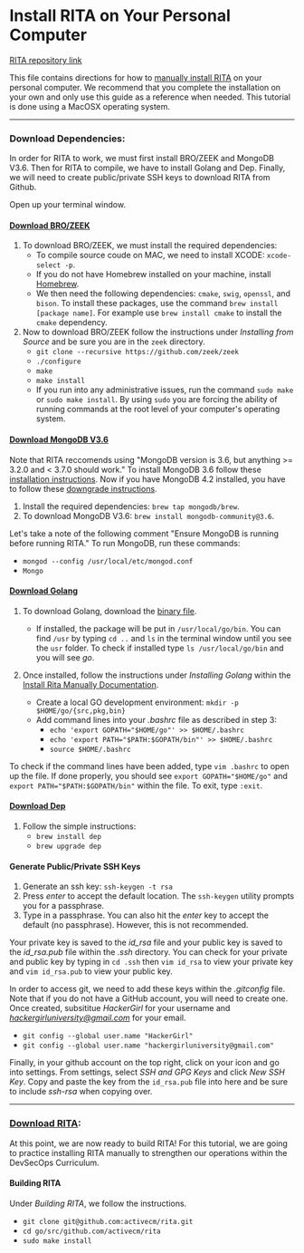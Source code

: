 # Install RITA on Your Personal Computer
[RITA repository link](https://github.com/activecm/rita)

This file contains directions for how to [manually install RITA](https://github.com/activecm/rita/blob/master/docs/Manual%20Installation.md) on your personal computer. We recommend that you complete the installation on your own and only use this guide as a reference when needed. This tutorial is done using a MacOSX operating system. 

---

### Download Dependencies:
In order for RITA to work, we must first install BRO/ZEEK and MongoDB V3.6. Then for RITA to compile, we have to install Golang and Dep. Finally, we will need to create public/private SSH keys to download RITA from Github. 

Open up your terminal window. 

#### [Download BRO/ZEEK](https://docs.zeek.org/en/stable/install/install.html)
1. To download BRO/ZEEK, we must install the required dependencies: 
    - To compile source coude on MAC, we need to install XCODE: `xcode-select -p`.
    - If you do not have Homebrew installed on your machine, install [Homebrew](https://brew.sh/).
    - We then need the following dependencies: `cmake`, `swig`, `openssl`, and `bison`. To install these packages, use the command `brew install [package name]`. For example use `brew install cmake` to install the `cmake` dependency. 
2. Now to download BRO/ZEEK follow the instructions under *Installing from Source* and be sure you are in the `zeek` directory.
    - `git clone --recursive https://github.com/zeek/zeek`
    - `./configure`
    - `make`
    - `make install`
    - If you run into any administrative issues, run the command `sudo make` or `sudo make install`. By using `sudo` you are forcing the ability of running commands at the root level of your computer's operating system. 

#### [Download MongoDB V3.6](https://docs.mongodb.com/v3.6/administration/install-community/)
Note that RITA reccomends using "MongoDB version is 3.6, but anything >= 3.2.0 and < 3.7.0 should work." To install MongoDB 3.6 follow these [installation instructions](https://docs.mongodb.com/v3.6/administration/install-community/). Now if you have MongoDB 4.2 installed, you have to follow these [downgrade instructions](https://docs.mongodb.com/manual/release-notes/4.0-downgrade-standalone/). 
1. Install the required dependencies: `brew tap mongodb/brew`.
2. To download MongoDB V3.6: `brew install mongodb-community@3.6`.    

Let's take a note of the following comment "Ensure MongoDB is running before running RITA." To run MongoDB, run these commands:
- `mongod --config /usr/local/etc/mongod.conf`
- `Mongo`

#### [Download Golang](https://golang.org/doc/install)
1. To download Golang, download the [binary file](https://golang.org/dl/). 
    - If installed, the package will be put in     `/usr/local/go/bin`. You can find `/usr` by typing `cd ..` and `ls` in the terminal window until you see the `usr` folder. To check if installed type `ls /usr/local/go/bin` and you will see *go*.
    
2. Once installed, follow the instructions under *Installing Golang* within the [Install Rita Manually Documentation](https://github.com/activecm/rita/blob/master/docs/Manual%20Installation.md). 
    - Create a local GO development environment: `mkdir -p $HOME/go/{src,pkg,bin}`
    - Add command lines into your *.bashrc* file as described in step 3:
      - `echo 'export GOPATH="$HOME/go"' >> $HOME/.bashrc`
      - `echo 'export PATH="$PATH:$GOPATH/bin"' >> $HOME/.bashrc`
      - `source $HOME/.bashrc`

To check if the command lines have been added, type `vim .bashrc` to open up the file. If done properly, you should see `export GOPATH="$HOME/go"` and `export PATH="$PATH:$GOPATH/bin"` within the file. To exit, type `:exit`. 
    
#### [Download Dep](https://golang.github.io/dep/docs/installation.html)
1. Follow the simple instructions:
    - `brew install dep`
    - `brew upgrade dep`

#### Generate Public/Private SSH Keys
1. Generate an ssh key: `ssh-keygen -t rsa`
2. Press *enter* to accept the default location. The `ssh-keygen` utility prompts you for a passphrase.
3. Type in a passphrase. You can also hit the *enter* key to accept the default (no passphrase). However, this is not recommended.

Your private key is saved to the *id_rsa* file and your public key is saved to the *id_rsa.pub* file within the *.ssh* directory. You can check for your private and public key by typing in `cd .ssh` then `vim id_rsa` to view your private key and `vim id_rsa.pub` to view your public key. 

In order to access git, we need to add these keys within the *.gitconfig* file. Note that if you do not have a GitHub account, you will need to create one. Once created, subsititue *HackerGirl* for your username and *hackergirluniversity@gmail.com* for your email.
- `git config --global user.name "HackerGirl"`
- `git config --global user.name "hackergirluniversity@gmail.com"`

Finally, in your github account on the top right, click on your icon and go into settings. From settings, select *SSH and GPG Keys* and click *New SSH Key*. Copy and paste the key from the `id_rsa.pub` file into here and be sure to include *ssh-rsa* when copying over. 

---

### [Download RITA](https://github.com/activecm/rita/blob/master/docs/Manual%20Installation.md):
At this point, we are now ready to build RITA! For this tutorial, we are going to practice installing RITA manually to strengthen our operations within the DevSecOps Curriculum. 

#### Building RITA
Under *Building RITA*, we follow the instructions. 
- `git clone git@github.com:activecm/rita.git`
- `cd go/src/github.com/activecm/rita`
- `sudo make install`



